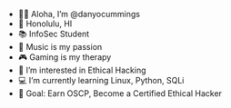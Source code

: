 - 🤙🏾 Aloha, I’m @danyocummings
- 📍 Honolulu, HI
- 📚 InfoSec Student
- 🎵 Music is my passion
- 🎮 Gaming is my therapy
- 👀 I’m interested in Ethical Hacking
- 💻 I’m currently learning Linux, Python, SQLi
- 🎯 Goal: Earn OSCP, Become a Certified Ethical Hacker


<!---
danyocummings/danyocummings is a ✨ special ✨ repository because its `README.md` (this file) appears on your GitHub profile.
You can click the Preview link to take a look at your changes.
--->

